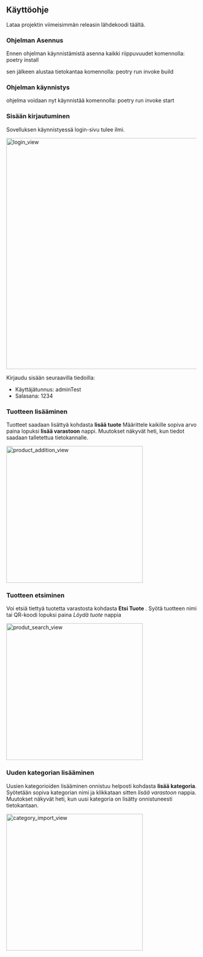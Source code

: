 ## Käyttöohje
 Lataa projektin viimeisimmän releasin lähdekoodi täältä.

### Ohjelman Asennus
 Ennen ohjelman käynnistämistä asenna kaikki riippuvuudet komennolla:
   poetry install

sen jälkeen alustaa tietokantaa komennolla:
   peotry run invoke build

### Ohjelman käynnistys
ohjelma voidaan nyt käynnistää komennolla:
   poetry run invoke start

### Sisään kirjautuminen
  Sovelluksen käynnistyessä login-sivu tulee ilmi.
  
   <img width="610" alt="login_view" src="https://user-images.githubusercontent.com/65080068/146022399-1e736efc-bb07-4338-a046-3eb9dd161620.png">

Kirjaudu sisään seuraavilla tiedoilla:
 * Käyttäjätunnus: adminTest
 * Salasana: 1234

### Tuotteen lisääminen
   Tuotteet saadaan lisättyä kohdasta **lisää tuote**
   Määrittele kaikille sopiva arvo
   paina lopuksi **lisää varastoon** nappi.
   Muutokset näkyvät heti, kun tiedot saadaan talletettua tietokannalle.
    
   <img width="361" alt="product_addition_view" src="https://user-images.githubusercontent.com/65080068/146022531-79cc4449-9abd-4ea4-9c5e-865ebe20a777.png">

    

### Tuotteen etsiminen
  Voi etsiä tiettyä tuotetta varastosta kohdasta **Etsi Tuote** .
  Syötä tuotteen nimi tai QR-koodi
  lopuksi paina *Löydä tuote* nappia
    
   <img width="361" alt="produt_search_view" src="https://user-images.githubusercontent.com/65080068/146022601-9fbf34bd-8472-4a83-8d19-58bb7662af7b.png">


### Uuden kategorian lisääminen
  Uusien kategorioiden lisääminen onnistuu helposti kohdasta **lisää kategoria**.
  Syötetään sopiva kategorian nimi ja klikkataan sitten *lisää varastoon* nappia.
  Muutokset näkyvät heti, kun uusi kategoria on lisätty onnistuneesti tietokantaan.
    
   <img width="361" alt="category_import_view" src="https://user-images.githubusercontent.com/65080068/146022786-8e12b93d-66a1-4c7f-95c9-dda660d4d196.png">
